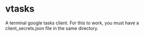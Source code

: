 vtasks
======

A terminal google tasks client.  For this to work, you must have a
client_secrets.json file in the same directory.


